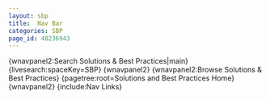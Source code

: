 ```yaml
---
layout: sbp
title:  Nav Bar
categories: SBP
page_id: 48236943
---
```


{wnavpanel2:Search Solutions & Best Practices|main}
{livesearch:spaceKey=SBP}
{wnavpanel2}
{wnavpanel2:Browse Solutions & Best Practices}
{pagetree:root=Solutions and Best Practices Home}
{wnavpanel2}
{include:Nav Links}
&nbsp;&nbsp;&nbsp;&nbsp;&nbsp;&nbsp;&nbsp;&nbsp;&nbsp;&nbsp;&nbsp;&nbsp;&nbsp;&nbsp;&nbsp;&nbsp;&nbsp;&nbsp;&nbsp;&nbsp;&nbsp;&nbsp;&nbsp;&nbsp;&nbsp;&nbsp;&nbsp;&nbsp;&nbsp;&nbsp;&nbsp;&nbsp;&nbsp;&nbsp;&nbsp;&nbsp;&nbsp;&nbsp;&nbsp;&nbsp;&nbsp;&nbsp;&nbsp;&nbsp;&nbsp;&nbsp;&nbsp;&nbsp;&nbsp;&nbsp;&nbsp;&nbsp;&nbsp;&nbsp;&nbsp;&nbsp;&nbsp;&nbsp;&nbsp;&nbsp;&nbsp;&nbsp;
